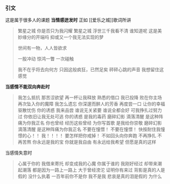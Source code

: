 ### 引文
这是属于很多人的课题
**当情感迸发时**
正如
[[爱乐之城]]歌词所讲

> 繁星之城
> 你是否只为我闪耀
> 繁星之城
> 浮世三千我看不清
> 谁知道呢
> 这是美妙缘分的开端吗
> 抑或又一个我无法实现的梦
> 
> 世间有一物，人人皆欲求
> 
> 一股冲动
> 惊鸿一瞥
> 一次碰触
> 
> 我不在乎将去向何方
> 只因这般疯狂，已然足矣
> 砰砰心跳的声音
> 我想留住这感觉

**当感情不能双向奔赴时**

> 我怎么抵抗
> 那苦涩欲望
> 再一杯让我释放
> 熟悉的借口
> 我已投降
> 败在你主场
> 再次坠入你的魔障
> 我怎么遗忘
> 你深邃而醉人的芳香
> 再度尝一口
> 让你的幸福驱散忧伤
> 你的诱惑
> 我来品尝
> 谁说无关紧要
> 谁说全都会好
> 可我挣扎过努力过
> 你依旧让我无处可逃
> 你的诱惑
> 是我的毒药
> 磨碎幻影
> 滴落清醒
> 是这种阵痛为你我正名
> 你也曾经
> 经历这些曾经
> 为你写首歌
> 是我给你崇敬
> 磨碎幻影
> 滴落清醒
> 是这种阵痛为你我正名
> 不要在憧憬！
> 不要在憧憬！
> 快按耐住我憧憬的心！！
> 我！！！！
> 要怎样把你戒掉！
> 不如回头向你奔跑
> 不再挣扎
> 不再苦熬
> 你永远是我的宝
> 你就是我自由
> 有永远给我希望
> 但愿是真的这样

当感情失意时
> 心属于你的
> 我借来寄托
> 却变成我的心魔
> 你属于谁的
> 我刚好经过
> 却带来潮起潮落
> 都是因为一路上一路上
> 大于曾经滂沱
> 证明你有来过
> 背影是真的人是假的
> 没什么执着
> 一百年前你不是你
> 我不是我
> 悲哀是真的泪是假的
> 为什么



